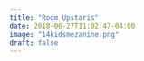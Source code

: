 ```yaml
---
title: "Room Upstaris"
date: 2018-06-27T11:02:47-04:00
image: "14kidsmezanine.png"
draft: false
---
```

